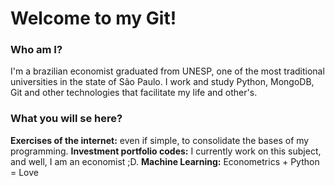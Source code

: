 # Welcome to my Git!

### Who am I?

I'm a brazilian economist graduated from UNESP, one of the most traditional universities in the state of São Paulo. I work and study Python, MongoDB, Git and other technologies that facilitate my life and other's.

### What you will se here?

**Exercises of the internet:** even if simple, to consolidate the bases of my programming.
**Investment portfolio codes:** I currently work on this subject, and well, I am an economist ;D.
**Machine Learning:** Econometrics + Python = Love
